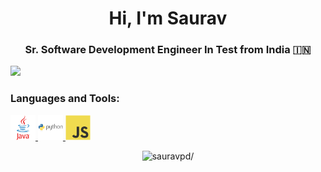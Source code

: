 <h1 align="center">Hi, I'm Saurav</h1>

<h3 align="center">Sr. Software Development Engineer In Test from India 🇮🇳</h3>
<p align="left"> <img src=https://komarev.com/ghpvc/?username=sauravpd lt=sauravpd/> </p>

<h3 align="left">Languages and Tools:</h3>
<p align="left">
   <a href="#" target="_blank"> <img src="https://raw.githubusercontent.com/devicons/devicon/master/icons/java/java-original-wordmark.svg" alt="Java" width="40" height="40"/> </a>
    <a href="#" target="_blank"> <img src="https://raw.githubusercontent.com/devicons/devicon/master/icons/python/python-original-wordmark.svg" alt="Python" width="40" height="40"/> </a>
	 <a href="#" target="_blank"> <img src="https://raw.githubusercontent.com/devicons/devicon/master/icons/javascript/javascript-original.svg" alt="JavaScript" width="40" height="40"/> </a>
</p>
<p align="center"> <img src=https://github-readme-stats.vercel.app/api?username=sauravpd&show_icons=true alt=sauravpd/> </p>
